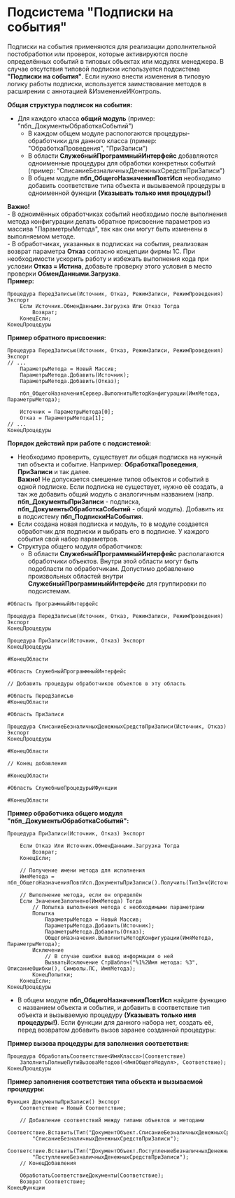 # Подсистема "Подписки на события"

Подписки на события применяются для реализации дополнительной постобработки или проверок, которые активируются после определённых событий в типовых объектах или модулях менеджера.
В случае отсутствия типовой подписки используется подсистема **"Подписки на события"**. Если нужно внести изменения в типовую логику работы подписки, используется заимствование методов в расширении с аннотацией &ИзменениеИКонтроль.

**Общая структура подписок на события:**
 - Для каждого класса **общий модуль** (пример: "пбп_ДокументыОбработкаСобытий")
   - В каждом общем модуле распологаются процедуры-обработчики для данного класса (пример: "ОбработкаПроведения", "ПриЗаписи")
   - В области **СлужебныйПрограммныйИнтерфейс** добавляются одноименные процедуры для обработки конкретных событий (пример: "СписаниеБезналичныхДенежныхСредствПриЗаписи")
   - В общем модуле **пбп_ОбщегоНазначенияПовтИсп** необходимо добавить соответствие типа объекта и вызываемой процедуры в одноименной функции **(Указывать только имя процедуры!)**

**Важно!**  
    - В одноимённых обработчиках событий необходимо после выполнения метода конфигурации делать обратное присвоение параметров из массива "ПараметрыМетода", так как они могут быть изменены в выполняемом методе.  
    - В обработчиках, указанных в подписках на события, реализован возврат параметра **Отказ** согласно концепции фирмы 1С. При необходимости ускорить работу и избежать выполнения кода при условии **Отказ = Истина**, добавьте проверку этого условия в место проверки **ОбменДанными.Загрузка**.  
    **Пример:**
```1C (BSL)
Процедура ПередЗаписью(Источник, Отказ, РежимЗаписи, РежимПроведения) Экспорт
    Если Источник.ОбменДанными.Загрузка Или Отказ Тогда
		Возврат;
	КонецЕсли;
КонецПроцедуры
```

**Пример обратного присвоения:**
```1C (BSL)
Процедура ПередЗаписью(Источник, Отказ, РежимЗаписи, РежимПроведения) Экспорт
// ...
    ПараметрыМетода = Новый Массив;
    ПараметрыМетода.Добавить(Источник);
    ПараметрыМетода.Добавить(Отказ);
			
    пбп_ОбщегоНазначенияСервер.ВыполнитьМетодКонфигурации(ИмяМетода, ПараметрыМетода);
			
    Источник = ПараметрыМетода[0];
    Отказ = ПараметрыМетода[1];
// ...
КонецПроцедуры
```

**Порядок действий при работе с подсистемой:**
 - Необходимо проверить, существует ли общая подписка на нужный тип объекта и событие. Например: **ОбработкаПроведения**, **ПриЗаписи** и так далее.  
**Важно!** Не допускается смешение типов объектов и событий в одной подписке. Если подписка не существует, нужно её создать, а так же добавить общий модуль с аналогичным названием (напр. **пбп_ДокументыПриЗаписи** -  подписка, **пбп_ДокументыОбработкаСобытий** - общий модуль).
Добавить их в подсистему **пбп_ПодпискиНаСобытия**.
 - Если создана новая подписка и модуль, то в модуле создается обработчик для подписки и выбрать его в подписке. У каждого события свой набор параметров.
 - Структура общего модуля обработчиков:
   - В области **СлужебныйПрограммныйИнтерфейс** располагаются обработчики объектов. Внутри этой области могут быть подобласти по обработчикам. Допустимо добавлению произвольных областей внутри **СлужебныйПрограммныйИнтерфейс** для группировки по подсистемам.
```1C (BSL)
#Область ПрограммныйИнтерфейс

Процедура ПередЗаписью(Источник, Отказ, РежимЗаписи, РежимПроведения) Экспорт
КонецПроцедуры

Процедура ПриЗаписи(Источник, Отказ) Экспорт
КонецПроцедуры

#КонецОбласти

#Область СлужебныйПрограммныйИнтерфейс

// Добавить процедуры обработчиков объектов в эту область

#Область ПередЗаписью
#КонецОбласти

#Область ПриЗаписи

Процедура СписаниеБезналичныхДенежныхСредствПриЗаписи(Источник, Отказ) Экспорт
КонецПроцедуры

#КонецОбласти

// Конец добавления
 
#КонецОбласти

#Область СлужебныеПроцедурыИФункции

#КонецОбласти
```

**Пример обработчика общего модуля "пбп_ДокументыОбработкаСобытий":**
```1C (BSL)
Процедура ПриЗаписи(Источник, Отказ) Экспорт
    
    Если Отказ Или Источник.ОбменДанными.Загрузка Тогда
        Возврат;
    КонецЕсли;

    // Получение имени метода для исполнения
    ИмяМетода = пбп_ОбщегоНазначенияПовтИсп.ДокументыПриЗаписи().Получить(ТипЗнч(Источник));
    
    // Выполнение метода, если он определён
    Если ЗначениеЗаполнено(ИмяМетода) Тогда
        // Попытка выполнения метода с необходимыми параметрами
        Попытка
            ПараметрыМетода = Новый Массив;
            ПараметрыМетода.Добавить(Источник);
            ПараметрыМетода.Добавить(Отказ);
            ОбщегоНазначения.ВыполнитьМетодКонфигурации(ИмяМетода, ПараметрыМетода);
        Исключение
            // В случае ошибки вывод информации о ней
            ВызватьИсключение СтрШаблон("%1%2Имя метода: %3", ОписаниеОшибки(), Символы.ПС, ИмяМетода);
        КонецПопытки;
    КонецЕсли;
КонецПроцедуры
```

 - В общем модуле **пбп_ОбщегоНазначенияПовтИсп** найдите функцию с названием объекта и события, и добавить в соответствие тип объекта и вызываемую процедуру **(Указывать только имя процедуры!)**. Если функции для данного набора нет, создать её, перед возвратом добавить вызов заранее созданной процедуры:  

**Пример вызова процедуры для заполнения соответствия:**
```1C (BSL)
Процедура ОбработатьСоответствие<ИмяКласса>(Соответствие)
    ЗаполнитьПолныеПутиВызоваМетодов(<ИмяОбщегоМодуля>, Соответствие);
КонецПроцедуры
```

**Пример заполнения соответствия типа объекта и вызываемой процедуры:**
```1C (BSL)
Функция ДокументыПриЗаписи() Экспорт
    Соответствие = Новый Соответствие;

    // Добавление соответствий между типами объектов и методами
    Соответствие.Вставить(Тип("ДокументОбъект.СписаниеБезналичныхДенежныхСредств"),
        "СписаниеБезналичныхДенежныхСредствПриЗаписи");
    Соответствие.Вставить(Тип("ДокументОбъект.ПоступлениеБезналичныхДенежныхСредств"),
        "ПоступлениеБезналичныхДенежныхСредствПриЗаписи");
    // КонецДобавления

    ОбработатьСоответствиеДокументы(Соответствие);
    Возврат Соответствие;
КонецФункции
```
